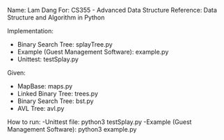 Name: Lam Dang
For: CS355 - Advanced Data Structure
Reference: Data Structure and Algorithm in Python

Implementation:
- Binary Search Tree: splayTree.py
- Example (Guest Management Software): example.py
- Unittest: testSplay.py

Given:
- MapBase: maps.py
- Linked Binary Tree: trees.py
- Binary Search Tree: bst.py
- AVL Tree: avl.py

How to run:
-Unittest file: python3 testSplay.py
-Example (Guest Management Software): python3 example.py